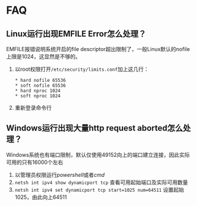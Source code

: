 # FAQ

## Linux运行出现EMFILE Error怎么处理？
EMFILE报错说明系统开启的file descriptor超出限制了，一般Linux默认的nofile上限是1024，这显然是不够的。

1. 以root权限打开`/etc/security/limits.conf`加上这几行：  
    ```
    * hard nofile 65536
    * soft nofile 65536
    * hard nproc 1024
    * soft nproc 1024
    ```
2. 重新登录命令行

## Windows运行出现大量http request aborted怎么处理？
Windows系统也有端口限制，默认仅使用49152向上的端口建立连接，因此实际可用的只有16000个左右

1. 以管理员权限运行*powershell*或者*cmd*
2. `netsh int ipv4 show dynamicport tcp` 查看可用起始端口及实际可用数量
3. `netsh int ipv4 set dynamicport tcp start=1025 num=64511` 设置起始1025，由此向上64511
